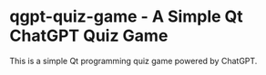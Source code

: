 # qgpt-quiz-game - A Simple Qt ChatGPT Quiz Game
This is a simple Qt programming quiz game powered by ChatGPT.
